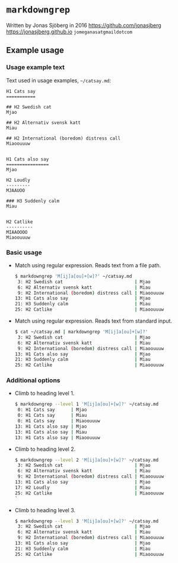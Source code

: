 `markdowngrep`
==============

Written by Jonas Sjöberg in 2016
<https://github.com/jonasjberg>
<https://jonasjberg.github.io>
`jomeganasatgmaildotcom`




Example usage
-------------

### Usage example text
Text used in usage examples, `~/catsay.md`:

```
H1 Cats say
===========

## H2 Swedish cat
Mjao

## H2 Alternativ svensk katt
Miau

## H2 International (boredom) distress call
Miaoouuuw


H1 Cats also say
================
Mjao

H2 Loudly
---------
MJAAUOO

### H3 Suddenly calm
Miau


H2 Catlike
----------
MIAAOOOO
Miaoouuuw

```


### Basic usage

* Match using regular expression. Reads text from a file path.
    ```bash
    $ markdowngrep 'M[ij]a[ou]+[w]?' ~/catsay.md
     3: H2 Swedish cat                           | Mjao      
     6: H2 Alternativ svensk katt                | Miau      
     9: H2 International (boredom) distress call | Miaoouuuw 
    13: H1 Cats also say                         | Mjao      
    21: H3 Suddenly calm                         | Miau      
    25: H2 Catlike                               | Miaoouuuw
    ```

* Match using regular expression. Reads text from standard input.
    ```bash
    $ cat ~/catsay.md | markdowngrep 'M[ij]a[ou]+[w]?'
     3: H2 Swedish cat                           | Mjao      
     6: H2 Alternativ svensk katt                | Miau      
     9: H2 International (boredom) distress call | Miaoouuuw 
    13: H1 Cats also say                         | Mjao      
    21: H3 Suddenly calm                         | Miau      
    25: H2 Catlike                               | Miaoouuuw
    ```
    
### Additional options

* Climb to heading level 1.
    ```bash
    $ markdowngrep --level 1 'M[ij]a[ou]+[w]?' ~/catsay.md
     0: H1 Cats say      | Mjao      
     0: H1 Cats say      | Miau      
     0: H1 Cats say      | Miaoouuuw 
    13: H1 Cats also say | Mjao      
    13: H1 Cats also say | Miau      
    13: H1 Cats also say | Miaoouuuw
    ```

* Climb to heading level 2.
    ```bash
    $ markdowngrep --level 2 'M[ij]a[ou]+[w]?' ~/catsay.md
     3: H2 Swedish cat                           | Mjao      
     6: H2 Alternativ svensk katt                | Miau      
     9: H2 International (boredom) distress call | Miaoouuuw 
    13: H1 Cats also say                         | Mjao      
    17: H2 Loudly                                | Miau      
    25: H2 Catlike                               | Miaoouuuw
    `
    
* Climb to heading level 3.
    ```bash
    $ markdowngrep --level 3 'M[ij]a[ou]+[w]?' ~/catsay.md
     3: H2 Swedish cat                           | Mjao      
     6: H2 Alternativ svensk katt                | Miau      
     9: H2 International (boredom) distress call | Miaoouuuw 
    13: H1 Cats also say                         | Mjao      
    21: H3 Suddenly calm                         | Miau      
    25: H2 Catlike                               | Miaoouuuw
    ```
